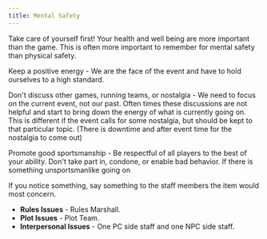 ```yaml
---
title: Mental Safety
---
```


Take care of yourself first! Your health and well being are more important than the game. This is often more important to remember for mental safety than physical safety.

Keep a positive energy - We are the face of the event and have to hold ourselves to a high standard.

Don't discuss other games, running teams, or nostalgia - We need to focus on the current event, not our past. Often times these discussions are not helpful and start to bring down the energy of what is currently going on. This is different if the event calls for some nostalgia, but should be kept to that particular topic. (There is downtime and after event time for the nostalgia to come out)

Promote good sportsmanship - Be respectful of all players to the best of your ability. Don't take part in, condone, or enable bad behavior. If there is something unsportsmanlike going on

If you notice something, say something to the staff members the item would most concern. 

- **Rules Issues** - Rules Marshall. 
- **Plot Issues** - Plot Team. 
- **Interpersonal Issues** - One PC side staff and one NPC side staff.